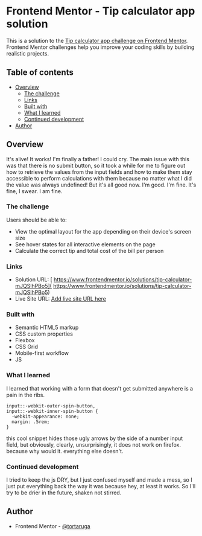 # Frontend Mentor - Tip calculator app solution

This is a solution to the [Tip calculator app challenge on Frontend Mentor](https://www.frontendmentor.io/challenges/tip-calculator-app-ugJNGbJUX). Frontend Mentor challenges help you improve your coding skills by building realistic projects.

## Table of contents

- [Overview](#overview)
  - [The challenge](#the-challenge)
  - [Links](#links)
  - [Built with](#built-with)
  - [What I learned](#what-i-learned)
  - [Continued development](#continued-development)
- [Author](#author)

## Overview

It's alive! It works! I'm finally a father! I could cry.
The main issue with this was that there is no submit button, so it took a while for me to figure out how to retrieve the values from the input fields and how to make them stay accessible to perform calculations with them because no matter what I did the value was always undefined! But it's all good now. I'm good. I'm fine. It's fine, I swear. I am fine.

### The challenge

Users should be able to:

- View the optimal layout for the app depending on their device's screen size
- See hover states for all interactive elements on the page
- Calculate the correct tip and total cost of the bill per person

### Links

- Solution URL: [ https://www.frontendmentor.io/solutions/tip-calculator-mJQSlhPBo5]( https://www.frontendmentor.io/solutions/tip-calculator-mJQSlhPBo5)
- Live Site URL: [Add live site URL here](https://tortaruga.github.io/tip-calculator-project/)

### Built with

- Semantic HTML5 markup
- CSS custom properties
- Flexbox
- CSS Grid
- Mobile-first workflow
- JS

### What I learned

I learned that working with a form that doesn't get submitted anywhere is a pain in the ribs.

```
input::-webkit-outer-spin-button,
input::-webkit-inner-spin-button {
  -webkit-appearance: none;
  margin: .5rem;
}
```
this cool snippet hides those ugly arrows by the side of a number input field, but obviously, clearly, unsurprisingly, it does not work on firefox. because why would it. everything else doesn't.

### Continued development

I tried to keep the js DRY, but I just confused myself and made a mess, so I just put everything back the way it was because hey, at least it works. So I'll try to be drier in the future, shaken not stirred.

## Author

- Frontend Mentor - [@tortaruga](https://www.frontendmentor.io/profile/tortaruga)

